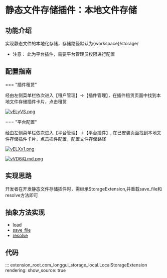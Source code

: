 # 静态文件存储插件：本地文件存储

## 功能介绍

实现静态文件的本地化存储，存储路径默认为{workspace}/storage/

* 注意： 此为平台插件，需要平台管理员权限进行配置

## 配置指南

=== "插件租赁"

经由左侧菜单栏依次进入【租户管理】->【插件管理】，在插件租赁页面中找到本地文件存储插件卡片，点击租赁

[![vELyVS.png](https://s1.ax1x.com/2022/08/02/vELyVS.png)](https://imgtu.com/i/vELyVS)

=== "平台配置"

经由左侧菜单栏依次进入【平台管理】->【平台插件】, 在已安装页面找到本地文件存储插件卡片，点击插件配置，配置文件存储路径

[![vELXx1.png](https://s1.ax1x.com/2022/08/02/vELXx1.png)](https://imgtu.com/i/vELXx1)

[![vVD6iQ.md.png](https://s1.ax1x.com/2022/08/03/vVD6iQ.md.png)](https://imgtu.com/i/vVD6iQ)

## 实现思路

开发者在开发静态文件存储插件时，需继承StorageExtension,并重载save_file和resolve方法即可

## 抽象方法实现

* [load](#extension_root.com_longgui_storage_local.LocalStorageExtension.load)
* [save_file](#extension_root.com_longgui_storage_local.LocalStorageExtension.save_file)
* [resolve](#extension_root.com_longgui_storage_local.LocalStorageExtension.resolve)

## 代码

::: extension_root.com_longgui_storage_local.LocalStorageExtension
    rendering:
        show_source: true